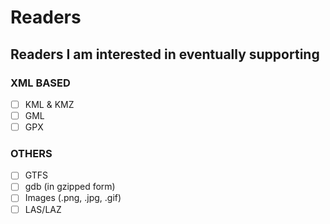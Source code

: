 # Readers

## Readers I am interested in eventually supporting

### XML BASED

- [ ] KML & KMZ
- [ ] GML
- [ ] GPX

### OTHERS

- [ ] GTFS
- [ ] gdb (in gzipped form)
- [ ] Images (.png, .jpg, .gif)
- [ ] LAS/LAZ
